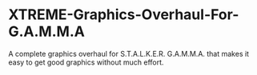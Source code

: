 # XTREME-Graphics-Overhaul-For-G.A.M.M.A
A complete graphics overhaul for S.T.A.L.K.E.R. G.A.M.M.A. that makes it easy to get good graphics without much effort.
